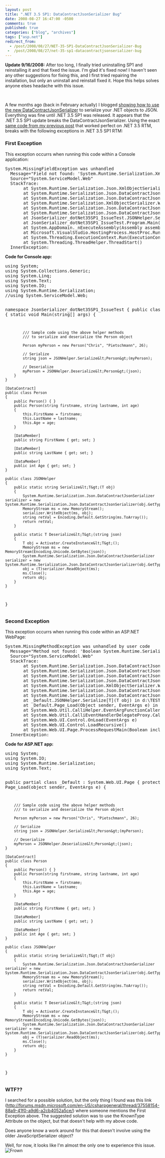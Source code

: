 ```yaml
---
layout: post
title: ".NET 3.5 SP1: DataContractJsonSerializer Bug"
date: 2008-08-27 16:47:00 -0500
comments: true
published: true
categories: ["blog", "archives"]
tags: ["asp.net"]
redirect_from: 
  - /post/2008/08/27/NET-35-SP1-DataContractJsonSerializer-Bug
 -  /post/2008/08/27/net-35-sp1-datacontractjsonserializer-bug
---
```

<!-- more -->
<p><strong>Update 9/16/2008:</strong> After too long, I finally tried uninstalling SP1 and reinstalling it and that fixed the issue. I'm glad it's fixed now! I haven't seen any other suggestions for fixing this, and I first tried repairing the installation, but only an uninstall and reinstall fixed it. Hope this helps solves anyone elses headache with this issue.</p>
<p>&nbsp;</p>
<p>A few months ago (back in February actually) I blogged <a href="/post/2008/02/NET-35-JSON-Serialization-using-the-DataContractJsonSerializer.aspx">showing how to use the new DataContractJsonSerializer</a> to serialize your .NET objects to JSON. Everything was fine until .NET 3.5 SP1 was released. It appears that the .NET 3.5 SP1 update breaks the DataContractJsonSerializer. Using the exact <a href="/post/2008/02/NET-35-JSON-Serialization-using-the-DataContractJsonSerializer.aspx">same code from my previous post</a> that worked perfect on .NET 3.5 RTM, breaks with the following exceptions in .NET 3.5 SP1 RTM:</p>
<h3>First Exception</h3>
<p>This exception occurrs when running this code within a Console application:</p>
<pre class="brush: plain; first-line: 1; tab-size: 4; toolbar: false; ">System.MissingFieldException was unhandled
  Message="Field not found: 'System.Runtime.Serialization.XmlObjectSerializerContext.serializerKnownDataContracts'."
  Source="System.ServiceModel.Web"
  StackTrace:
       at System.Runtime.Serialization.Json.XmlObjectSerializerWriteContextComplexJson..ctor(DataContractJsonSerializer serializer, DataContract rootTypeDataContract)
       at System.Runtime.Serialization.Json.DataContractJsonSerializer.InternalWriteObjectContent(XmlWriterDelegator writer, Object graph)
       at System.Runtime.Serialization.Json.DataContractJsonSerializer.InternalWriteObject(XmlWriterDelegator writer, Object graph)
       at System.Runtime.Serialization.XmlObjectSerializer.WriteObjectHandleExceptions(XmlWriterDelegator writer, Object graph)
       at System.Runtime.Serialization.Json.DataContractJsonSerializer.WriteObject(XmlDictionaryWriter writer, Object graph)
       at System.Runtime.Serialization.Json.DataContractJsonSerializer.WriteObject(Stream stream, Object graph)
       at JsonSerializer_dotNet35SP1_IssueTest.JSONHelper.Serialize[T](T obj) in D:\TEST\JsonSerializer_dotNet35SP1_IssueTest\JsonSerializer_dotNet35SP1_IssueTest\Program.cs:line 56
       at JsonSerializer_dotNet35SP1_IssueTest.Program.Main(String[] args) in D:\TEST\JsonSerializer_dotNet35SP1_IssueTest\JsonSerializer_dotNet35SP1_IssueTest\Program.cs:line 22
       at System.AppDomain._nExecuteAssembly(Assembly assembly, String[] args)
       at Microsoft.VisualStudio.HostingProcess.HostProc.RunUsersAssembly()
       at System.Threading.ExecutionContext.Run(ExecutionContext executionContext, ContextCallback callback, Object state)
       at System.Threading.ThreadHelper.ThreadStart()
  InnerException:</pre>
<p><strong>Code for Console app: </strong></p>
<pre class="brush: c-sharp; first-line: 1; tab-size: 4; toolbar: false; ">using System;
using System.Collections.Generic;
using System.Linq;
using System.Text;
using System.IO;
using System.Runtime.Serialization;
//using System.ServiceModel.Web;

namespace JsonSerializer_dotNet35SP1_IssueTest
{
    public class Program
    {
        static void Main(string[] args)
        {

            /// Sample code using the above helper methods
            /// to serialize and deserialize the Person object

            Person myPerson = new Person("Chris", "Pietschmann", 26);

            // Serialize
            string json = JSONHelper.Serialize&lt;Person&gt;(myPerson);

            // Deserialize
            myPerson = JSONHelper.Deserialize&lt;Person&gt;(json);
        }
    }

    [DataContract]
    public class Person
    {
        public Person() { }
        public Person(string firstname, string lastname, int age)
        {
            this.FirstName = firstname;
            this.LastName = lastname;
            this.Age = age;
        }

        [DataMember]
        public string FirstName { get; set; }

        [DataMember]
        public string LastName { get; set; }

        [DataMember]
        public int Age { get; set; }
    }

    public class JSONHelper
    {
        public static string Serialize&lt;T&gt;(T obj)
        {
            System.Runtime.Serialization.Json.DataContractJsonSerializer serializer = new System.Runtime.Serialization.Json.DataContractJsonSerializer(obj.GetType());
            MemoryStream ms = new MemoryStream();
            serializer.WriteObject(ms, obj);
            string retVal = Encoding.Default.GetString(ms.ToArray());
            return retVal;
        }

        public static T Deserialize&lt;T&gt;(string json)
        {
            T obj = Activator.CreateInstance&lt;T&gt;();
            MemoryStream ms = new MemoryStream(Encoding.Unicode.GetBytes(json));
            System.Runtime.Serialization.Json.DataContractJsonSerializer serializer = new System.Runtime.Serialization.Json.DataContractJsonSerializer(obj.GetType());
            obj = (T)serializer.ReadObject(ms);
            ms.Close();
            return obj;
        }
    }
} </pre>
<h3>Second Exception</h3>
<p>This exception occurrs when running this code within an ASP.NET WebPage:</p>
<pre class="brush: plain; first-line: 1; tab-size: 4; toolbar: false; ">System.MissingMethodException was unhandled by user code
  Message="Method not found: 'Boolean System.Runtime.Serialization.DataContract.get_IsReference()'."
  Source="System.ServiceModel.Web"
  StackTrace:
       at System.Runtime.Serialization.Json.DataContractJsonSerializer.CheckIfTypeIsReference(DataContract dataContract)
       at System.Runtime.Serialization.Json.DataContractJsonSerializer.get_RootContract()
       at System.Runtime.Serialization.Json.DataContractJsonSerializer.InternalWriteObjectContent(XmlWriterDelegator writer, Object graph)
       at System.Runtime.Serialization.Json.DataContractJsonSerializer.InternalWriteObject(XmlWriterDelegator writer, Object graph)
       at System.Runtime.Serialization.XmlObjectSerializer.WriteObjectHandleExceptions(XmlWriterDelegator writer, Object graph)
       at System.Runtime.Serialization.Json.DataContractJsonSerializer.WriteObject(XmlDictionaryWriter writer, Object graph)
       at System.Runtime.Serialization.Json.DataContractJsonSerializer.WriteObject(Stream stream, Object graph)
       at _Default.JSONHelper.Serialize[T](T obj) in d:\TEST\JsonSerializer_dotNet35SP1_IssueTest_ASPNET\Default.aspx.cs:line 55
       at _Default.Page_Load(Object sender, EventArgs e) in d:\TEST\JsonSerializer_dotNet35SP1_IssueTest_ASPNET\Default.aspx.cs:line 22
       at System.Web.Util.CalliHelper.EventArgFunctionCaller(IntPtr fp, Object o, Object t, EventArgs e)
       at System.Web.Util.CalliEventHandlerDelegateProxy.Callback(Object sender, EventArgs e)
       at System.Web.UI.Control.OnLoad(EventArgs e)
       at System.Web.UI.Control.LoadRecursive()
       at System.Web.UI.Page.ProcessRequestMain(Boolean includeStagesBeforeAsyncPoint, Boolean includeStagesAfterAsyncPoint)
  InnerException:</pre>
<p><strong>Code for ASP.NET app:</strong></p>
<pre class="brush: c-sharp; first-line: 1; tab-size: 4; toolbar: false; ">using System;
using System.IO;
using System.Runtime.Serialization;
using System.Text;

public partial class _Default : System.Web.UI.Page
{
    protected void Page_Load(object sender, EventArgs e)
    {

        /// Sample code using the above helper methods
        /// to serialize and deserialize the Person object

        Person myPerson = new Person("Chris", "Pietschmann", 26);

        // Serialize
        string json = JSONHelper.Serialize&lt;Person&gt;(myPerson);

        // Deserialize
        myPerson = JSONHelper.Deserialize&lt;Person&gt;(json);
    }

    [DataContract]
    public class Person
    {
        public Person() { }
        public Person(string firstname, string lastname, int age)
        {
            this.FirstName = firstname;
            this.LastName = lastname;
            this.Age = age;
        }

        [DataMember]
        public string FirstName { get; set; }

        [DataMember]
        public string LastName { get; set; }

        [DataMember]
        public int Age { get; set; }
    }

    public class JSONHelper
    {
        public static string Serialize&lt;T&gt;(T obj)
        {
            System.Runtime.Serialization.Json.DataContractJsonSerializer serializer = new System.Runtime.Serialization.Json.DataContractJsonSerializer(obj.GetType());
            MemoryStream ms = new MemoryStream();
            serializer.WriteObject(ms, obj);
            string retVal = Encoding.Default.GetString(ms.ToArray());
            return retVal;
        }

        public static T Deserialize&lt;T&gt;(string json)
        {
            T obj = Activator.CreateInstance&lt;T&gt;();
            MemoryStream ms = new MemoryStream(Encoding.Unicode.GetBytes(json));
            System.Runtime.Serialization.Json.DataContractJsonSerializer serializer = new System.Runtime.Serialization.Json.DataContractJsonSerializer(obj.GetType());
            obj = (T)serializer.ReadObject(ms);
            ms.Close();
            return obj;
        }
    }
}</pre>
<h3>WTF??</h3>
<p>I searched for a possible solution, but the only thing I found was this link (<a href="http://forums.msdn.microsoft.com/en-US/csharpgeneral/thread/37558154-88a9-41f0-a9d6-a2cb4052a5ce/">http://forums.msdn.microsoft.com/en-US/csharpgeneral/thread/37558154-88a9-41f0-a9d6-a2cb4052a5ce/</a>) where someone mentions the First Exception above. The suggested solution was to use the KnownType Attribute on the object, but that doesn't help with my above code.</p>
<p>Does anyone know a work around for this that doesn't involve using the older JavaScriptSerializer object?</p>
<p>Well, for now, it looks like I'm almost the only one to experience this issue. <img title="Frown" src="/admin/tiny_mce/plugins/emotions/images/smiley-frown.gif" alt="Frown" border="0" /></p>
